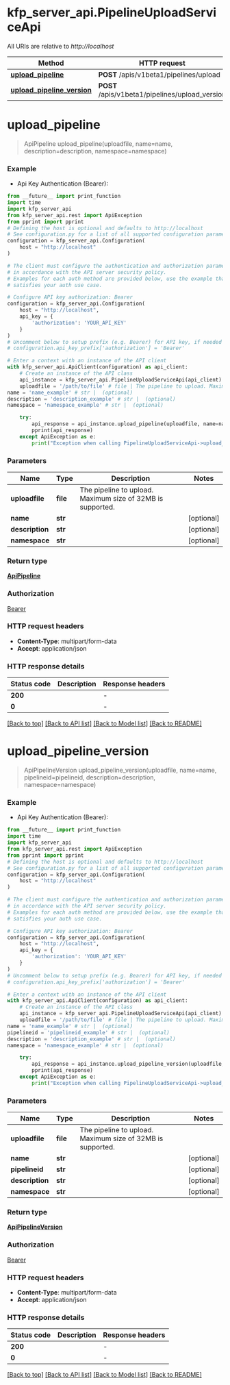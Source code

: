 # kfp_server_api.PipelineUploadServiceApi

All URIs are relative to *http://localhost*

Method | HTTP request | Description
------------- | ------------- | -------------
[**upload_pipeline**](PipelineUploadServiceApi.md#upload_pipeline) | **POST** /apis/v1beta1/pipelines/upload | 
[**upload_pipeline_version**](PipelineUploadServiceApi.md#upload_pipeline_version) | **POST** /apis/v1beta1/pipelines/upload_version | 


# **upload_pipeline**
> ApiPipeline upload_pipeline(uploadfile, name=name, description=description, namespace=namespace)



### Example

* Api Key Authentication (Bearer):
```python
from __future__ import print_function
import time
import kfp_server_api
from kfp_server_api.rest import ApiException
from pprint import pprint
# Defining the host is optional and defaults to http://localhost
# See configuration.py for a list of all supported configuration parameters.
configuration = kfp_server_api.Configuration(
    host = "http://localhost"
)

# The client must configure the authentication and authorization parameters
# in accordance with the API server security policy.
# Examples for each auth method are provided below, use the example that
# satisfies your auth use case.

# Configure API key authorization: Bearer
configuration = kfp_server_api.Configuration(
    host = "http://localhost",
    api_key = {
        'authorization': 'YOUR_API_KEY'
    }
)
# Uncomment below to setup prefix (e.g. Bearer) for API key, if needed
# configuration.api_key_prefix['authorization'] = 'Bearer'

# Enter a context with an instance of the API client
with kfp_server_api.ApiClient(configuration) as api_client:
    # Create an instance of the API class
    api_instance = kfp_server_api.PipelineUploadServiceApi(api_client)
    uploadfile = '/path/to/file' # file | The pipeline to upload. Maximum size of 32MB is supported.
name = 'name_example' # str |  (optional)
description = 'description_example' # str |  (optional)
namespace = 'namespace_example' # str |  (optional)

    try:
        api_response = api_instance.upload_pipeline(uploadfile, name=name, description=description, namespace=namespace)
        pprint(api_response)
    except ApiException as e:
        print("Exception when calling PipelineUploadServiceApi->upload_pipeline: %s\n" % e)
```

### Parameters

Name | Type | Description  | Notes
------------- | ------------- | ------------- | -------------
 **uploadfile** | **file**| The pipeline to upload. Maximum size of 32MB is supported. | 
 **name** | **str**|  | [optional] 
 **description** | **str**|  | [optional] 
 **namespace** | **str**|  | [optional] 

### Return type

[**ApiPipeline**](ApiPipeline.md)

### Authorization

[Bearer](../README.md#Bearer)

### HTTP request headers

 - **Content-Type**: multipart/form-data
 - **Accept**: application/json

### HTTP response details
| Status code | Description | Response headers |
|-------------|-------------|------------------|
**200** |  |  -  |
**0** |  |  -  |

[[Back to top]](#) [[Back to API list]](../README.md#documentation-for-api-endpoints) [[Back to Model list]](../README.md#documentation-for-models) [[Back to README]](../README.md)

# **upload_pipeline_version**
> ApiPipelineVersion upload_pipeline_version(uploadfile, name=name, pipelineid=pipelineid, description=description, namespace=namespace)



### Example

* Api Key Authentication (Bearer):
```python
from __future__ import print_function
import time
import kfp_server_api
from kfp_server_api.rest import ApiException
from pprint import pprint
# Defining the host is optional and defaults to http://localhost
# See configuration.py for a list of all supported configuration parameters.
configuration = kfp_server_api.Configuration(
    host = "http://localhost"
)

# The client must configure the authentication and authorization parameters
# in accordance with the API server security policy.
# Examples for each auth method are provided below, use the example that
# satisfies your auth use case.

# Configure API key authorization: Bearer
configuration = kfp_server_api.Configuration(
    host = "http://localhost",
    api_key = {
        'authorization': 'YOUR_API_KEY'
    }
)
# Uncomment below to setup prefix (e.g. Bearer) for API key, if needed
# configuration.api_key_prefix['authorization'] = 'Bearer'

# Enter a context with an instance of the API client
with kfp_server_api.ApiClient(configuration) as api_client:
    # Create an instance of the API class
    api_instance = kfp_server_api.PipelineUploadServiceApi(api_client)
    uploadfile = '/path/to/file' # file | The pipeline to upload. Maximum size of 32MB is supported.
name = 'name_example' # str |  (optional)
pipelineid = 'pipelineid_example' # str |  (optional)
description = 'description_example' # str |  (optional)
namespace = 'namespace_example' # str |  (optional)

    try:
        api_response = api_instance.upload_pipeline_version(uploadfile, name=name, pipelineid=pipelineid, description=description, namespace=namespace)
        pprint(api_response)
    except ApiException as e:
        print("Exception when calling PipelineUploadServiceApi->upload_pipeline_version: %s\n" % e)
```

### Parameters

Name | Type | Description  | Notes
------------- | ------------- | ------------- | -------------
 **uploadfile** | **file**| The pipeline to upload. Maximum size of 32MB is supported. | 
 **name** | **str**|  | [optional] 
 **pipelineid** | **str**|  | [optional] 
 **description** | **str**|  | [optional] 
 **namespace** | **str**|  | [optional] 

### Return type

[**ApiPipelineVersion**](ApiPipelineVersion.md)

### Authorization

[Bearer](../README.md#Bearer)

### HTTP request headers

 - **Content-Type**: multipart/form-data
 - **Accept**: application/json

### HTTP response details
| Status code | Description | Response headers |
|-------------|-------------|------------------|
**200** |  |  -  |
**0** |  |  -  |

[[Back to top]](#) [[Back to API list]](../README.md#documentation-for-api-endpoints) [[Back to Model list]](../README.md#documentation-for-models) [[Back to README]](../README.md)

